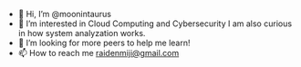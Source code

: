 - 👋 Hi, I’m @moonintaurus
- 👀 I’m interested in Cloud Computing and Cybersecurity I am also curious in how system analyzation works.
- 💞️ I’m looking for more peers to help me learn!
- 📫 How to reach me raidenmiji@gmail.com

<!---
moonintaurus/moonintaurus is a ✨ special ✨ repository because its `README.md` (this file) appears on your GitHub profile.
You can click the Preview link to take a look at your changes.
--->
